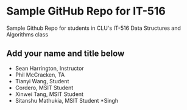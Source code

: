 # Sample GitHub Repo for IT-516
Sample Github Repo for students in CLU's IT-516 Data Structures and Algorithms class
## Add your name and title below
* Sean Harrington, Instructor
* Phil McCracken, TA
* Tianyi Wang, Student
* Cordero, MSIT Student
* Xinwei Tang, MSIT Student
* Sitanshu Mathukia, MSIT Student
*Singh
